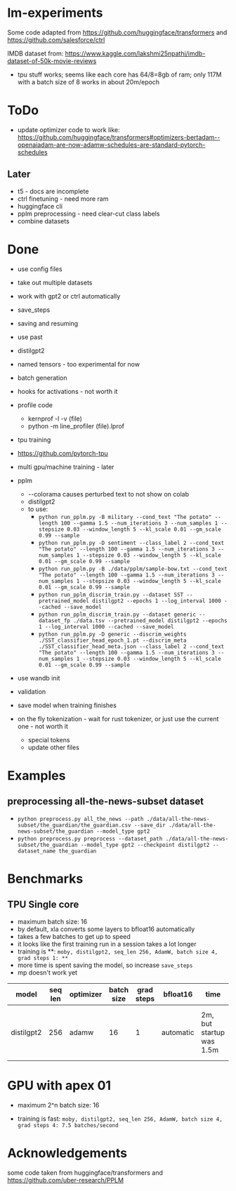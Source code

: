 # lm-experiments

Some code adapted from https://github.com/huggingface/transformers and https://github.com/salesforce/ctrl

IMDB dataset from: https://www.kaggle.com/lakshmi25npathi/imdb-dataset-of-50k-movie-reviews

-   tpu stuff works; seems like each core has 64/8=8gb of ram; only 117M with a batch size of 8 works in about 20m/epoch

# ToDo

- update optimizer code to work like: https://github.com/huggingface/transformers#optimizers-bertadam--openaiadam-are-now-adamw-schedules-are-standard-pytorch-schedules

## Later

-   t5 - docs are incomplete
-   ctrl finetuning - need more ram
-   huggingface cli
-   pplm preprocessing - need clear-cut class labels
-   combine datasets

# Done

-   use config files
-   take out multiple datasets
-   work with gpt2 or ctrl automatically
-   save_steps
-   saving and resuming
-   use past
-   distilgpt2
-   named tensors - too experimental for now
-   batch generation
-   hooks for activations - not worth it
-   profile code

    -   kernprof -l -v (file)
    -   python -m line_profiler (file).lprof

-   tpu training
-   https://github.com/pytorch-tpu
-   multi gpu/machine training - later
-   pplm

    -   --colorama causes perturbed text to not show on colab
    -   distilgpt2
    -   to use:
        -   `python run_pplm.py -B military --cond_text "The potato" --length 100 --gamma 1.5 --num_iterations 3 --num_samples 1 --stepsize 0.03 --window_length 5 --kl_scale 0.01 --gm_scale 0.99 --sample`
        -   `python run_pplm.py -D sentiment --class_label 2 --cond_text "The potato" --length 100 --gamma 1.5 --num_iterations 3 --num_samples 1 --stepsize 0.03 --window_length 5 --kl_scale 0.01 --gm_scale 0.99 --sample`
        -   `python run_pplm.py -B ./data/pplm/sample-bow.txt --cond_text "The potato" --length 100 --gamma 1.5 --num_iterations 3 --num_samples 1 --stepsize 0.03 --window_length 5 --kl_scale 0.01 --gm_scale 0.99 --sample`
        -   `python run_pplm_discrim_train.py --dataset SST --pretrained_model distilgpt2 --epochs 1 --log_interval 1000 --cached --save_model`
        -   `python run_pplm_discrim_train.py --dataset generic --dataset_fp ./data.tsv --pretrained_model distilgpt2 --epochs 1 --log_interval 1000 --cached --save_model`
        -   `python run_pplm.py -D generic --discrim_weights ./SST_classifier_head_epoch_1.pt --discrim_meta ./SST_classifier_head_meta.json --class_label 2 --cond_text "The potato" --length 100 --gamma 1.5 --num_iterations 3 --num_samples 1 --stepsize 0.03 --window_length 5 --kl_scale 0.01 --gm_scale 0.99 --sample`

-   use wandb init
-   validation
-   save model when training finishes
-   on the fly tokenization - wait for rust tokenizer, or just use the current one - not worth it
    -   special tokens
    -   update other files

# Examples

## preprocessing all-the-news-subset dataset

-   `python preprocess.py all_the_news --path ./data/all-the-news-subset/the_guardian/the_guardian.csv --save_dir ./data/all-the-news-subset/the_guardian --model_type gpt2`
-   `python preprocess.py preprocess --dataset_path ./data/all-the-news-subset/the_guardian --model_type gpt2 --checkpoint distilgpt2 --dataset_name the_guardian`

# Benchmarks

## TPU Single core

-   maximum batch size: 16
-   by default, xla converts some layers to bfloat16 automatically
-   takes a few batches to get up to speed
-   it looks like the first training run in a session takes a lot longer
-   training is **: `moby, distilgpt2, seq_len 256, AdamW, batch size 4, grad steps 1: **`
-   more time is spent saving the model, so increase `save_steps`
-   mp doesn't work yet

| model      | seq len | optimizer | batch size | grad steps | bfloat16  | time                     | batches/s                                |
| ---------- | ------- | --------- | ---------- | ---------- | --------- | ------------------------ | ---------------------------------------- |
| distilgpt2 | 256     | adamw     | 16         | 1          | automatic | 2m, but startup was 1.5m | 3, if you don't include the startup time |

# GPU with apex 01

-   maximum 2^n batch size: 16

-   training is fast: `moby, distilgpt2, seq_len 256, AdamW, batch size 4, grad steps 4: 7.5 batches/second`

# Acknowledgements

some code taken from huggingface/transformers and https://github.com/uber-research/PPLM
